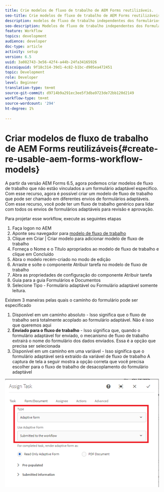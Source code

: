 ```yaml
---
title: Crie modelos de fluxo de trabalho de AEM Forms reutilizáveis.
seo-title: Crie modelos de fluxo de trabalho de AEM Forms reutilizáveis.
description: modelos de fluxo de trabalho independentes dos formulários adaptativos.
seo-description: Modelos de fluxo de trabalho independentes dos Formulários adaptativos.
feature: Workflow
topics: development
audience: developer
doc-type: article
activity: setup
version: 6.5
uuid: 3a082743-3e56-42f4-a44b-24fa34165926
discoiquuid: 9f18c314-39d1-4c82-b1bc-d905ea472451
topic: Development
role: Developer
level: Beginner
translation-type: tm+mt
source-git-commit: d9714b9a291ec3ee5f3dba9723de72bb120d2149
workflow-type: tm+mt
source-wordcount: '294'
ht-degree: 1%

---
```



# Criar modelos de fluxo de trabalho de AEM Forms reutilizáveis{#create-re-usable-aem-forms-workflow-models}

A partir da versão AEM Forms 6.5, agora podemos criar modelos de fluxo de trabalho que não estão vinculados a um formulário adaptável específico. Com esse recurso, agora é possível criar um modelo de fluxo de trabalho que pode ser chamado em diferentes envios de formulários adaptáveis. Com esse recurso, você pode ter um fluxo de trabalho genérico para lidar com todos os envios de formulários adaptáveis para revisão e aprovação.

Para projetar esse workflow, execute as seguintes etapas

1. Faça logon no AEM
1. Aponte seu navegador para [modelo de fluxo de trabalho](http://localhost:4502/libs/cq/workflow/admin/console/content/models.html)
1. Clique em Criar | Criar modelo para adicionar modelo de fluxo de trabalho
1. Forneça o Nome e o Título apropriados ao modelo de fluxo de trabalho e clique em Concluído
1. Abra o modelo recém-criado no modo de edição
1. Arraste e solte o componente Atribuir tarefa no modelo de fluxo de trabalho
1. Abra as propriedades de configuração do componente Atribuir tarefa
1. Guia para a guia Formulários e Documentos
1. Selecione Tipo - Formulário adaptável ou Formulário adaptável somente leitura.

Existem 3 maneiras pelas quais o caminho do formulário pode ser especificado

1. Disponível em um caminho absoluto - Isso significa que o fluxo de trabalho será totalmente acoplado ao formulário adaptável. Não é isso que queremos aqui
1. **Enviado para o fluxo de trabalho**  - Isso significa que, quando o formulário adaptável for enviado, o mecanismo de fluxo de trabalho extrairá o nome do formulário dos dados enviados. Essa é a opção que precisa ser selecionada
1. Disponível em um caminho em uma variável - Isso significa que o formulário adaptável será extraído da variável de fluxo de trabalho
A captura de tela a seguir mostra a opção correta que você precisa escolher para o fluxo de trabalho de desacoplamento do formulário adaptável

![workflowmodel](assets/workflomodel.PNG)